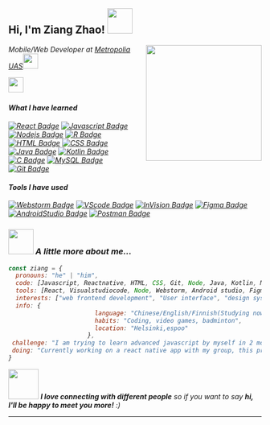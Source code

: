 <h2> Hi, I'm Ziang Zhao! <img src="https://media.giphy.com/media/l378ryVoDmMwKoSt2/giphy.gif" width="50"></h2>
<img align='right' src="https://media.giphy.com/media/MeJgB3yMMwIaHmKD4z/giphy.gif" width="230">
<p><em>Mobile/Web Developer at <a href="https://metropolia.fi/en">Metropolia UAS</a><img src="https://media.giphy.com/media/WUlplcMpOCEmTGBtBW/giphy.gif" width="30"></br></p>

<p >
   <a href="https://www.linkedin.com/in/ziang-zhao-2301061a2/"><img height="30" src="https://i.ibb.co/VwYbX9n/linkedin.png"></a>&nbsp;&nbsp;
</a>&nbsp;&nbsp;

#### What I have learned

[![React Badge](https://img.shields.io/badge/-React-61DBFB?style=for-the-badge&labelColor=black&logo=react&logoColor=61DBFB)](#) [![Javascript Badge](https://img.shields.io/badge/-Javascript-F0DB4F?style=for-the-badge&labelColor=black&logo=javascript&logoColor=F0DB4F)](#) [![Nodejs Badge](https://img.shields.io/badge/-Nodejs-3C873A?style=for-the-badge&labelColor=black&logo=node.js&logoColor=3C873A)](#) [![R Badge](https://img.shields.io/badge/-R-3864BA?style=for-the-badge&labelColor=black&logo=R&logoColor=3864BA)](#)     [![HTML Badge](https://img.shields.io/badge/-HTML-E34F26?style=for-the-badge&labelColor=black&logo=HTML5&logoColor=E34F26)](#) [![CSS Badge](https://img.shields.io/badge/-CSS-1572B6?style=for-the-badge&labelColor=black&logo=CSS3&logoColor=1572B6)](#) [![Java Badge](https://img.shields.io/badge/-Java-007396?style=for-the-badge&labelColor=black&logo=Java&logoColor=white)](#) [![Kotlin Badge](https://img.shields.io/badge/-Kotlin-0095D5?style=for-the-badge&labelColor=black&logo=Kotlin&logoColor=0095D5)](#) [![C Badge](https://img.shields.io/badge/-C-A8B9CC?style=for-the-badge&labelColor=black&logo=C&logoColor=A8B9CC)](#) [![MySQL Badge](https://img.shields.io/badge/-MySql-orange?style=for-the-badge&labelColor=black&logo=MySQL&logoColor=orange)](#) [![Git Badge](https://img.shields.io/badge/-Git-F05032?style=for-the-badge&labelColor=black&logo=Git&logoColor=F05032)](#)

#### Tools I have used

 [![Webstorm Badge](https://img.shields.io/badge/-WebStorm-000000?style=for-the-badge&labelColor=white&logo=WebStorm&logoColor=000000)](#) [![VScode Badge](https://img.shields.io/badge/-VisualStudioCode-007ACC?style=for-the-badge&labelColor=black&logo=Visual-Studio-Code&logoColor=007ACC)](#) [![InVision Badge](https://img.shields.io/badge/-InVision-FF3366?style=for-the-badge&labelColor=black&logo=InVision&logoColor=FF3366)](#) [![Figma Badge](https://img.shields.io/badge/-Figma-F24E1E?style=for-the-badge&labelColor=black&logo=Figma&logoColor=F24E1E)](#) [![AndroidStudio Badge](https://img.shields.io/badge/-AndroidStudio-3DDC84?style=for-the-badge&labelColor=black&logo=Android-Studio&logoColor=3DDC84)](#) [![Postman Badge](https://img.shields.io/badge/-Postman-FF6C37?style=for-the-badge&labelColor=black&logo=Postman&logoColor=FF6C37)](#)

### <img src="https://media.giphy.com/media/VgCDAzcKvsR6OM0uWg/giphy.gif" width="50"> A little more about me...  

```javascript
const ziang = {
  pronouns: "he" | "him",
  code: [Javascript, Reactnative, HTML, CSS, Git, Node, Java, Kotlin, Mysql],
  tools: [React, Visualstudiocode, Node, Webstorm, Android studio, Figma, Postman],
  interests: ["web frontend development", "User interface", "design system pattern"],
  info: {
                        language: "Chinese/English/Finnish(Studying now)",
                        habits: "Coding, video games, badminton",
                        location: "Helsinki,espoo"
                      },
 challenge: "I am trying to learn advanced javascript by myself in 2 months",
 doing: "Currently working on a react native app with my group, this project is about adopt a pet"
}
```

<img src="https://media.giphy.com/media/LnQjpWaON8nhr21vNW/giphy.gif" width="60"> <em><b>I love connecting with different people</b> so if you want to say <b>hi, I'll be happy to meet you more!</b> :)</em>

---
